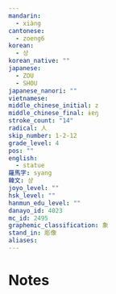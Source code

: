 ```yaml
---
mandarin:
  - xiàng
cantonese:
  - zoeng6
korean:
  - 상
korean_native: ""
japanese:
  - ZOU
  - SHOU
japanese_nanori: ""
vietnamese:
middle_chinese_initial: z
middle_chinese_final: ɨɐŋ
stroke_count: "14"
radical: 人
skip_number: 1-2-12
grade_level: 4
pos: ""
english:
  - statue
羅馬字: syang
韓文: 샹
joyo_level: ""
hsk_level: ""
hanmun_edu_level: ""
danayo_id: 4023
mc_id: 2495
graphemic_classification: 象
stand_in: 彫像
aliases:
---
```


# Notes
